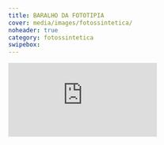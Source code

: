 ```yaml
---
title: BARALHO DA FOTOTIPIA
cover: media/images/fotossintetica/
noheader: true
category: fotossintetica
swipebox: 
---
```


<div class="video-wrapper video-wrapper-16x9">
<iframe src="https://player.vimeo.com/video/46611303?byline=0&portrait=0" allowfullscreen="allowfullscreen" frameborder="0"></iframe>
</div>




